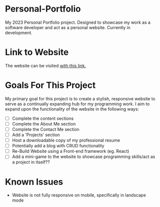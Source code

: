 # Personal-Portfolio
My 2023 Personal Portfolio project. Designed to showcase my work as a software developer and act as a personal website. Currently in development.

# Link to Website
The website can be visited [with this link.](https://benporayko.github.io/)
# Goals For This Project
My primary goal for this project is to create a stylish, responsive website to serve as a continually expanding hub for my programming work.
I aim to expand upon the functionality of the website in the following ways:

- [ ] Complete the content sections
- [ ] Complete the About Me section
- [ ] Complete the Contact Me section
- [ ] Add a 'Projects' section
- [ ] Host a downloadable copy of my professional resume
- [ ] Potentially add a blog with CRUD functionality
- [ ] Re-Build Website using a Front-end framework (eg. React)
- [ ] Add a mini-game to the website to showcase programming skills/act as a project in itself??

# Known Issues

- Website is not fully responsive on mobile, specifically in landscape mode
